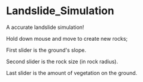 # Landslide_Simulation
A accurate landslide simulation!

Hold down mouse and move to create new rocks;

First slider is the ground's slope.

Second slider is the rock size (in rock radius).

Last slider is the amount of vegetation on the ground.
